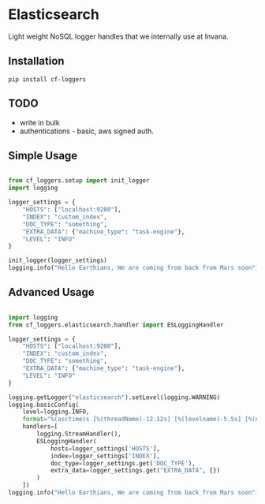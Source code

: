 # Elasticsearch

Light weight NoSQL logger handles that we internally use at Invana. 

## Installation
`pip install cf-loggers`

## TODO

- write in bulk
- authentications - basic, aws signed auth.

## Simple Usage 
```python

from cf_loggers.setup import init_logger
import logging

logger_settings = {
    "HOSTS": ["localhost:9200"],
    "INDEX": "custom_index",
    "DOC_TYPE": "something",
    "EXTRA_DATA": {"machine_type": "task-engine"},
    "LEVEL": "INFO"
}

init_logger(logger_settings)
logging.info("Hello Earthians, We are coming from back from Mars soon")

```

## Advanced Usage 

```python

import logging
from cf_loggers.elasticsearch.handler import ESLoggingHandler

logger_settings = {
    "HOSTS": ["localhost:9200"],
    "INDEX": "custom_index",
    "DOC_TYPE": "something",
    "EXTRA_DATA": {"machine_type": "task-engine"},
    "LEVEL": "INFO"
}

logging.getLogger("elasticsearch").setLevel(logging.WARNING)
logging.basicConfig(
    level=logging.INFO,
    format="%(asctime)s [%(threadName)-12.12s] [%(levelname)-5.5s] [%(name)s]   %(message)s",
    handlers=[
        logging.StreamHandler(),
        ESLoggingHandler(
            hosts=logger_settings['HOSTS'],
            index=logger_settings['INDEX'],
            doc_type=logger_settings.get('DOC_TYPE'),
            extra_data=logger_settings.get("EXTRA_DATA", {})
        )
    ])
logging.info("Hello Earthians, We are coming from back from Mars soon")

```